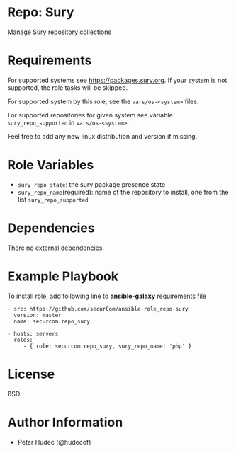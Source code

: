 # Repo: Sury

Manage  Sury repository collections

# Requirements

For supported systems  see https://packages.sury.org. If your system is not supported,
the role tasks will be skipped.

For supported system by this role, see the `vars/os-<system>` files.

For supported repositories for given system see variable `sury_repo_supported` in `vars/os-<system>`.

Feel free to add any new linux distribution and version if missing.

# Role Variables

- `sury_repo_state`: the sury package presence  state
- `sury_repo_name`(required): name of the repository to install, one from the list `sury_repo_supported`

# Dependencies

There no external dependencies.

# Example Playbook

To install role, add following line to **ansible-galaxy** requirements file
```
- src: https://github.com/securCom/ansible-role_repo-sury
  version: master
  name: securcom.repo_sury
```

```
- hosts: servers
  roles:
     - { role: securcom.repo_sury, sury_repo_name: 'php' }
```

# License

BSD

# Author Information


- Peter Hudec (@hudecof)